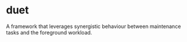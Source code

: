 duet
====

A framework that leverages synergistic behaviour between maintenance tasks and the foreground workload.
